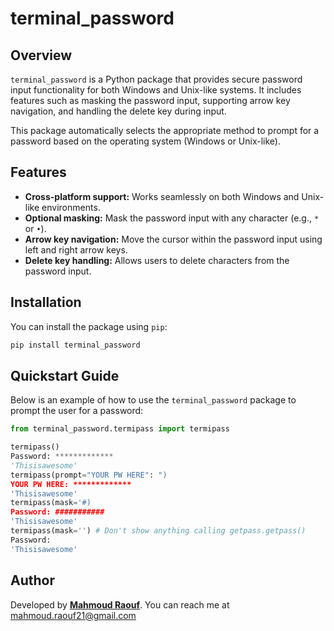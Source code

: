 # terminal_password

## Overview
`terminal_password` is a Python package that provides secure password input functionality for both Windows and Unix-like systems. It includes features such as masking the password input, supporting arrow key navigation, and handling the delete key during input.

This package automatically selects the appropriate method to prompt for a password based on the operating system (Windows or Unix-like).

## Features
- **Cross-platform support:** Works seamlessly on both Windows and Unix-like environments.
- **Optional masking:** Mask the password input with any character (e.g., `*` or `•`).
- **Arrow key navigation:** Move the cursor within the password input using left and right arrow keys.
- **Delete key handling:** Allows users to delete characters from the password input.

## Installation
You can install the package using `pip`:

```python
pip install terminal_password
```

## Quickstart Guide

Below is an example of how to use the `terminal_password` package to prompt the user for a password:

```python
from terminal_password.termipass import termipass

termipass()
Password: *************
'Thisisawesome'
termipass(prompt="YOUR PW HERE": ")
YOUR PW HERE: *************
'Thisisawesome'
termipass(mask='#)
Password: ###########
'Thisisawesome'
termipass(mask='') # Don't show anything calling getpass.getpass()
Password: 
'Thisisawesome'
```

## Author
Developed by [**Mahmoud Raouf**](https://www.linkedin.com/in/mahmoud-raouf21/). You can reach me at mahmoud.raouf21@gmail.com